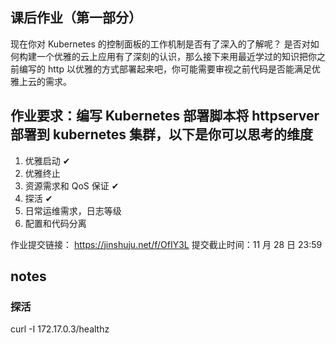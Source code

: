 ## 课后作业（第一部分）
现在你对 Kubernetes 的控制面板的工作机制是否有了深入的了解呢？
是否对如何构建一个优雅的云上应用有了深刻的认识，那么接下来用最近学过的知识把你之前编写的 http 以优雅的方式部署起来吧，你可能需要审视之前代码是否能满足优雅上云的需求。

## 作业要求：编写 Kubernetes 部署脚本将 httpserver 部署到 kubernetes 集群，以下是你可以思考的维度

1. 优雅启动 ✔
2. 优雅终止
3. 资源需求和 QoS 保证 ✔
4. 探活 ✔
5. 日常运维需求，日志等级
6. 配置和代码分离


作业提交链接： https://jinshuju.net/f/OfIY3L
提交截止时间：11 月 28 日 23:59



## notes

### 探活
curl -I 172.17.0.3/healthz
